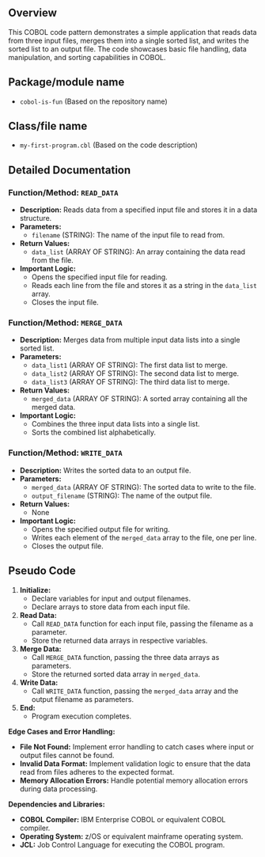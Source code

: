 ## Overview

This COBOL code pattern demonstrates a simple application that reads data from three input files, merges them into a single sorted list, and writes the sorted list to an output file. The code showcases basic file handling, data manipulation, and sorting capabilities in COBOL.

## Package/module name

-  `cobol-is-fun` (Based on the repository name)

## Class/file name

-  `my-first-program.cbl` (Based on the code description)

## Detailed Documentation

### Function/Method: `READ_DATA`

- **Description:** Reads data from a specified input file and stores it in a data structure.
- **Parameters:**
    - `filename` (STRING): The name of the input file to read from.
- **Return Values:**
    - `data_list` (ARRAY OF STRING): An array containing the data read from the file.
- **Important Logic:**
    - Opens the specified input file for reading.
    - Reads each line from the file and stores it as a string in the `data_list` array.
    - Closes the input file.

### Function/Method: `MERGE_DATA`

- **Description:** Merges data from multiple input data lists into a single sorted list.
- **Parameters:**
    - `data_list1` (ARRAY OF STRING): The first data list to merge.
    - `data_list2` (ARRAY OF STRING): The second data list to merge.
    - `data_list3` (ARRAY OF STRING): The third data list to merge.
- **Return Values:**
    - `merged_data` (ARRAY OF STRING): A sorted array containing all the merged data.
- **Important Logic:**
    - Combines the three input data lists into a single list.
    - Sorts the combined list alphabetically.

### Function/Method: `WRITE_DATA`

- **Description:** Writes the sorted data to an output file.
- **Parameters:**
    - `merged_data` (ARRAY OF STRING): The sorted data to write to the file.
    - `output_filename` (STRING): The name of the output file.
- **Return Values:**
    - None
- **Important Logic:**
    - Opens the specified output file for writing.
    - Writes each element of the `merged_data` array to the file, one per line.
    - Closes the output file.

## Pseudo Code

1. **Initialize:**
    - Declare variables for input and output filenames.
    - Declare arrays to store data from each input file.
2. **Read Data:**
    - Call `READ_DATA` function for each input file, passing the filename as a parameter.
    - Store the returned data arrays in respective variables.
3. **Merge Data:**
    - Call `MERGE_DATA` function, passing the three data arrays as parameters.
    - Store the returned sorted data array in `merged_data`.
4. **Write Data:**
    - Call `WRITE_DATA` function, passing the `merged_data` array and the output filename as parameters.
5. **End:**
    - Program execution completes.

**Edge Cases and Error Handling:**

- **File Not Found:** Implement error handling to catch cases where input or output files cannot be found.
- **Invalid Data Format:** Implement validation logic to ensure that the data read from files adheres to the expected format.
- **Memory Allocation Errors:** Handle potential memory allocation errors during data processing.



**Dependencies and Libraries:**

- **COBOL Compiler:** IBM Enterprise COBOL or equivalent COBOL compiler.
- **Operating System:** z/OS or equivalent mainframe operating system.
- **JCL:** Job Control Language for executing the COBOL program.



